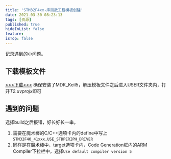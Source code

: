 ```yaml
---
title: 'STM32F4xx-库函数工程模板创建'
date: 2021-03-30 08:23:13
tags: [资源]
published: true
hideInList: false
feature: 
isTop: false
---
```

记录遇到的小问题。

<!--more-->

## 下载模板文件

[>>>下载<<<](https://wwa.lanzous.com/ip3Grngmhmf)
确保安装了MDK_Keil5，解压模板文件之后进入USER文件夹内，打开*T2.uvprojx*即可

## 遇到的问题

选择build之后报错，好长好长一串。

1. 需要在魔术棒的C/C++选项卡内的define中写上`STM32F40_41xxx,USE_STDPERIPH_DRIVER`
2. 同样是在魔术棒中，target选项卡内，Code Generation框内的ARM Compiler下拉栏中，选择`Use default compiler version 5`